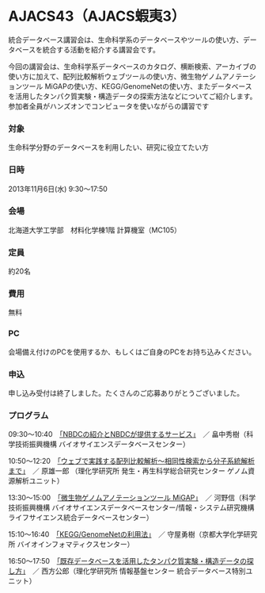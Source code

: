 # AJACS43（AJACS蝦夷3）

統合データベース講習会は、生命科学系のデータベースやツールの使い方、データベースを統合する活動を紹介する講習会です。

今回の講習会は、生命科学系データベースのカタログ、横断検索、アーカイブの使い方に加えて、配列比較解析ウェブツールの使い方、微生物ゲノムアノテーションツール MiGAPの使い方、KEGG/GenomeNetの使い方、またデータベースを活用したタンパク質実験・構造データの探索方法などについてご紹介します。参加者全員がハンズオンでコンピュータを使いながらの講習です

### 対象
生命科学分野のデータベースを利用したい、研究に役立てたい方
### 日時
2013年11月6日(水) 9:30～17:50　
### 会場
北海道大学工学部　材料化学棟1階 計算機室（MC105）
### 定員
約20名
### 費用
無料
### PC
会場備え付けのPCを使用するか、もしくはご自身のPCをお持ち込みください。
### 申込
申し込み受付は終了しました。たくさんのご応募ありがとうございました。

### プログラム
09:30～10:40　[「NBDCの紹介とNBDCが提供するサービス」](01_hatanaka)　／ 畠中秀樹（科学技術振興機構 バイオサイエンスデータベースセンター）

10:50～12:20　[「ウェブで実践する配列比較解析～相同性検索から分子系統解析まで」](02_hara)　／ 原雄一郎 （理化学研究所 発生・再生科学総合研究センター ゲノム資源解析ユニット）

13:30～15:00　[「微生物ゲノムアノテーションツール MiGAP」](03_kawano)　／ 河野信（科学技術振興機構 バイオサイエンスデータベースセンター/情報・システム研究機構 ライフサイエンス統合データベースセンター）

15:10～16:40　[「KEGG/GenomeNetの利用法」](04_moriya)　／ 守屋勇樹（京都大学化学研究所 バイオインフォマティクスセンター）

16:50～17:50　[「既存データベースを活用したタンパク質実験・構造データの探し方」](05_nishikata)　／ 西方公郎（理化学研究所 情報基盤センター 統合データベース特別ユニット）
